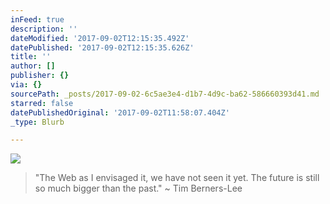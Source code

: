 ```yaml
---
inFeed: true
description: ''
dateModified: '2017-09-02T12:15:35.492Z'
datePublished: '2017-09-02T12:15:35.626Z'
title: ''
author: []
publisher: {}
via: {}
sourcePath: _posts/2017-09-02-6c5ae3e4-d1b7-4d9c-ba62-586660393d41.md
starred: false
datePublishedOriginal: '2017-09-02T11:58:07.404Z'
_type: Blurb

---
```

![](https://the-grid-user-content.s3-us-west-2.amazonaws.com/8f569fb6-a470-4638-9f92-06541e898148.jpg)

> "The Web as I envisaged it, we have not seen it yet. The future is still so much bigger than the past." ~ Tim Berners-Lee
